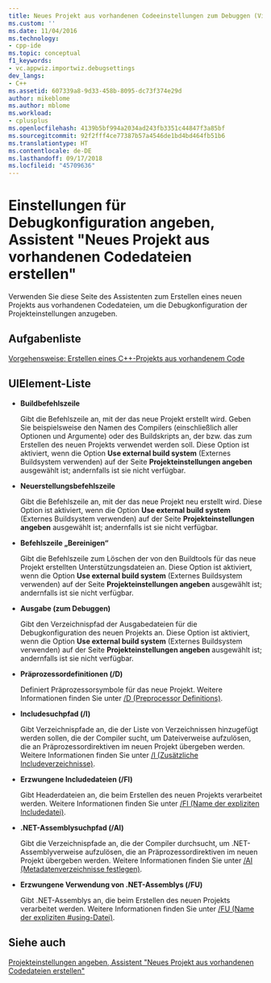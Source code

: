 ```yaml
---
title: Neues Projekt aus vorhandenen Codeeinstellungen zum Debuggen (Visual C++) | Microsoft-Dokumentation
ms.custom: ''
ms.date: 11/04/2016
ms.technology:
- cpp-ide
ms.topic: conceptual
f1_keywords:
- vc.appwiz.importwiz.debugsettings
dev_langs:
- C++
ms.assetid: 607339a8-9d33-458b-8095-dc73f374e29d
author: mikeblome
ms.author: mblome
ms.workload:
- cplusplus
ms.openlocfilehash: 4139b5bf994a2034ad243fb3351c44847f3a85bf
ms.sourcegitcommit: 92f2fff4ce77387b57a4546de1bd4bd464fb51b6
ms.translationtype: HT
ms.contentlocale: de-DE
ms.lasthandoff: 09/17/2018
ms.locfileid: "45709636"
---
```

# <a name="specify-debug-configuration-settings-create-new-project-from-existing-code-files-wizard"></a>Einstellungen für Debugkonfiguration angeben, Assistent "Neues Projekt aus vorhandenen Codedateien erstellen"
Verwenden Sie diese Seite des Assistenten zum Erstellen eines neuen Projekts aus vorhandenen Codedateien, um die Debugkonfiguration der Projekteinstellungen anzugeben.  
  
## <a name="task-list"></a>Aufgabenliste  
[Vorgehensweise: Erstellen eines C++-Projekts aus vorhandenem Code](../ide/how-to-create-a-cpp-project-from-existing-code.md)  
  
## <a name="uielement-list"></a>UIElement-Liste  
- **Buildbefehlszeile**

   Gibt die Befehlszeile an, mit der das neue Projekt erstellt wird. Geben Sie beispielsweise den Namen des Compilers (einschließlich aller Optionen und Argumente) oder des Buildskripts an, der bzw. das zum Erstellen des neuen Projekts verwendet werden soll. Diese Option ist aktiviert, wenn die Option **Use external build system** (Externes Buildsystem verwenden) auf der Seite **Projekteinstellungen angeben** ausgewählt ist; andernfalls ist sie nicht verfügbar.  
  
- **Neuerstellungsbefehlszeile**

   Gibt die Befehlszeile an, mit der das neue Projekt neu erstellt wird. Diese Option ist aktiviert, wenn die Option **Use external build system** (Externes Buildsystem verwenden) auf der Seite **Projekteinstellungen angeben** ausgewählt ist; andernfalls ist sie nicht verfügbar.  
  
- **Befehlszeile „Bereinigen“**

   Gibt die Befehlszeile zum Löschen der von den Buildtools für das neue Projekt erstellten Unterstützungsdateien an. Diese Option ist aktiviert, wenn die Option **Use external build system** (Externes Buildsystem verwenden) auf der Seite **Projekteinstellungen angeben** ausgewählt ist; andernfalls ist sie nicht verfügbar.  
  
- **Ausgabe (zum Debuggen)**

   Gibt den Verzeichnispfad der Ausgabedateien für die Debugkonfiguration des neuen Projekts an. Diese Option ist aktiviert, wenn die Option **Use external build system** (Externes Buildsystem verwenden) auf der Seite **Projekteinstellungen angeben** ausgewählt ist; andernfalls ist sie nicht verfügbar.  
  
- **Präprozessordefinitionen (/D)**

   Definiert Präprozessorsymbole für das neue Projekt. Weitere Informationen finden Sie unter [/D (Preprocessor Definitions)](../build/reference/d-preprocessor-definitions.md).  
  
- **Includesuchpfad (/I)**

   Gibt Verzeichnispfade an, die der Liste von Verzeichnissen hinzugefügt werden sollen, die der Compiler sucht, um Dateiverweise aufzulösen, die an Präprozessordirektiven im neuen Projekt übergeben werden. Weitere Informationen finden Sie unter [/I (Zusätzliche Includeverzeichnisse)](../build/reference/i-additional-include-directories.md).  
  
- **Erzwungene Includedateien (/FI)**

   Gibt Headerdateien an, die beim Erstellen des neuen Projekts verarbeitet werden. Weitere Informationen finden Sie unter [/FI (Name der expliziten Includedatei)](../build/reference/fi-name-forced-include-file.md).  
  
- **.NET-Assemblysuchpfad (/AI)**

   Gibt die Verzeichnispfade an, die der Compiler durchsucht, um .NET-Assemblyverweise aufzulösen, die an Präprozessordirektiven im neuen Projekt übergeben werden. Weitere Informationen finden Sie unter [/AI (Metadatenverzeichnisse festlegen)](../build/reference/ai-specify-metadata-directories.md).  
  
- **Erzwungene Verwendung von .NET-Assemblys (/FU)**

   Gibt .NET-Assemblys an, die beim Erstellen des neuen Projekts verarbeitet werden. Weitere Informationen finden Sie unter [/FU (Name der expliziten #using-Datei)](../build/reference/fu-name-forced-hash-using-file.md).  
  
## <a name="see-also"></a>Siehe auch  
 [Projekteinstellungen angeben, Assistent "Neues Projekt aus vorhandenen Codedateien erstellen"](../ide/specify-project-settings-create-new-project-from-existing-code-files-wizard.md)
